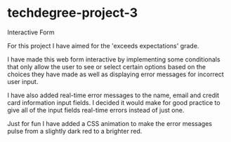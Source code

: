 # techdegree-project-3
 Interactive Form
 
For this project I have aimed for the 'exceeds expectations' grade.
 
I have made this web form interactive by implementing some conditionals that only allow the user to see or select certain options based on the choices they have made as well as displaying error messages for incorrect user input.
 
I have also added real-time error messages to the name, email and credit card information input fields. I decided it would make for good practice to give all of the input fields real-time errors instead of just one.
 
Just for fun I have added a CSS animation to make the error messages pulse from a slightly dark red to a brighter red. 
